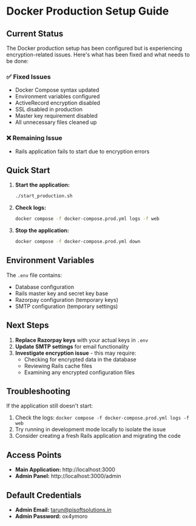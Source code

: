 # Docker Production Setup Guide

## Current Status

The Docker production setup has been configured but is experiencing encryption-related issues. Here's what has been fixed and what needs to be done:

### ✅ Fixed Issues
- Docker Compose syntax updated
- Environment variables configured
- ActiveRecord encryption disabled
- SSL disabled in production
- Master key requirement disabled
- All unnecessary files cleaned up

### ❌ Remaining Issue
- Rails application fails to start due to encryption errors

## Quick Start

1. **Start the application:**
   ```bash
   ./start_production.sh
   ```

2. **Check logs:**
   ```bash
   docker compose -f docker-compose.prod.yml logs -f web
   ```

3. **Stop the application:**
   ```bash
   docker compose -f docker-compose.prod.yml down
   ```

## Environment Variables

The `.env` file contains:
- Database configuration
- Rails master key and secret key base
- Razorpay configuration (temporary keys)
- SMTP configuration (temporary settings)

## Next Steps

1. **Replace Razorpay keys** with your actual keys in `.env`
2. **Update SMTP settings** for email functionality
3. **Investigate encryption issue** - this may require:
   - Checking for encrypted data in the database
   - Reviewing Rails cache files
   - Examining any encrypted configuration files

## Troubleshooting

If the application still doesn't start:

1. Check the logs: `docker compose -f docker-compose.prod.yml logs -f web`
2. Try running in development mode locally to isolate the issue
3. Consider creating a fresh Rails application and migrating the code

## Access Points

- **Main Application:** http://localhost:3000
- **Admin Panel:** http://localhost:3000/admin

## Default Credentials

- **Admin Email:** tarun@pisoftsolutions.in
- **Admin Password:** ox4ymoro
